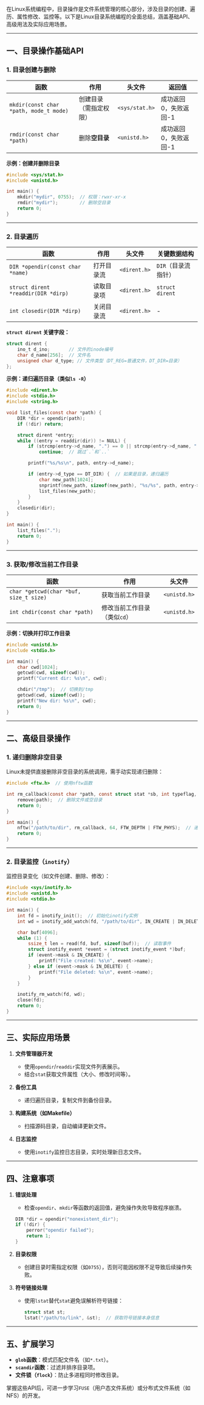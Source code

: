 在Linux系统编程中，目录操作是文件系统管理的核心部分，涉及目录的创建、遍历、属性修改、监控等。以下是Linux目录系统编程的全面总结，涵盖基础API、高级用法及实际应用场景。

---

## **一、目录操作基础API**
### **1. 目录创建与删除**
| 函数 | 作用 | 头文件 | 返回值 |
|------|------|--------|--------|
| `mkdir(const char *path, mode_t mode)` | 创建目录（需指定权限） | `<sys/stat.h>` | 成功返回0，失败返回-1 |
| `rmdir(const char *path)` | 删除**空目录** | `<unistd.h>` | 成功返回0，失败返回-1 |

**示例：创建并删除目录**
```c
#include <sys/stat.h>
#include <unistd.h>

int main() {
    mkdir("mydir", 0755);  // 权限：rwxr-xr-x
    rmdir("mydir");        // 删除空目录
    return 0;
}
```

---

### **2. 目录遍历**
| 函数 | 作用 | 头文件 | 关键数据结构 |
|------|------|--------|--------------|
| `DIR *opendir(const char *name)` | 打开目录流 | `<dirent.h>` | `DIR`（目录流指针） |
| `struct dirent *readdir(DIR *dirp)` | 读取目录项 | `<dirent.h>` | `struct dirent` |
| `int closedir(DIR *dirp)` | 关闭目录流 | `<dirent.h>` | - |

**`struct dirent` 关键字段：**
```c
struct dirent {
    ino_t d_ino;       // 文件的inode编号
    char d_name[256];  // 文件名
    unsigned char d_type; // 文件类型（DT_REG=普通文件，DT_DIR=目录）
};
```

**示例：递归遍历目录（类似`ls -R`）**
```c
#include <dirent.h>
#include <stdio.h>
#include <string.h>

void list_files(const char *path) {
    DIR *dir = opendir(path);
    if (!dir) return;

    struct dirent *entry;
    while ((entry = readdir(dir)) != NULL) {
        if (strcmp(entry->d_name, ".") == 0 || strcmp(entry->d_name, "..") == 0)
            continue;  // 跳过`.`和`..`

        printf("%s/%s\n", path, entry->d_name);

        if (entry->d_type == DT_DIR) {  // 如果是目录，递归遍历
            char new_path[1024];
            snprintf(new_path, sizeof(new_path), "%s/%s", path, entry->d_name);
            list_files(new_path);
        }
    }
    closedir(dir);
}

int main() {
    list_files(".");
    return 0;
}
```

---

### **3. 获取/修改当前工作目录**
| 函数 | 作用 | 头文件 |
|------|------|--------|
| `char *getcwd(char *buf, size_t size)` | 获取当前工作目录 | `<unistd.h>` |
| `int chdir(const char *path)` | 修改当前工作目录（类似`cd`） | `<unistd.h>` |

**示例：切换并打印工作目录**
```c
#include <unistd.h>
#include <stdio.h>

int main() {
    char cwd[1024];
    getcwd(cwd, sizeof(cwd));
    printf("Current dir: %s\n", cwd);

    chdir("/tmp");  // 切换到/tmp
    getcwd(cwd, sizeof(cwd));
    printf("New dir: %s\n", cwd);
    return 0;
}
```

---

## **二、高级目录操作**
### **1. 递归删除非空目录**
Linux未提供直接删除非空目录的系统调用，需手动实现递归删除：
```c
#include <ftw.h>  // 使用nftw函数

int rm_callback(const char *path, const struct stat *sb, int typeflag, struct FTW *ftwbuf) {
    remove(path);  // 删除文件或空目录
    return 0;
}

int main() {
    nftw("/path/to/dir", rm_callback, 64, FTW_DEPTH | FTW_PHYS);  // 递归删除
    return 0;
}
```

---

### **2. 目录监控（`inotify`）**
监控目录变化（如文件创建、删除、修改）：
```c
#include <sys/inotify.h>
#include <unistd.h>
#include <stdio.h>

int main() {
    int fd = inotify_init();  // 初始化inotify实例
    int wd = inotify_add_watch(fd, "/path/to/dir", IN_CREATE | IN_DELETE);  // 监控创建/删除事件

    char buf[4096];
    while (1) {
        ssize_t len = read(fd, buf, sizeof(buf));  // 读取事件
        struct inotify_event *event = (struct inotify_event *)buf;
        if (event->mask & IN_CREATE) {
            printf("File created: %s\n", event->name);
        } else if (event->mask & IN_DELETE) {
            printf("File deleted: %s\n", event->name);
        }
    }

    inotify_rm_watch(fd, wd);
    close(fd);
    return 0;
}
```

---

## **三、实际应用场景**
1. **文件管理器开发**  
   - 使用`opendir`/`readdir`实现文件列表展示。
   - 结合`stat`获取文件属性（大小、修改时间等）。

2. **备份工具**  
   - 递归遍历目录，复制文件到备份目录。

3. **构建系统（如Makefile）**  
   - 扫描源码目录，自动编译更新文件。

4. **日志监控**  
   - 使用`inotify`监控日志目录，实时处理新日志文件。

---

## **四、注意事项**
1. **错误处理**  
   - 检查`opendir`、`mkdir`等函数的返回值，避免操作失败导致程序崩溃。
   ```c
   DIR *dir = opendir("nonexistent_dir");
   if (!dir) {
       perror("opendir failed");
       return 1;
   }
   ```

2. **目录权限**  
   - 创建目录时需指定权限（如`0755`），否则可能因权限不足导致后续操作失败。

3. **符号链接处理**  
   - 使用`lstat`替代`stat`避免误解析符号链接：
     ```c
     struct stat st;
     lstat("/path/to/link", &st);  // 获取符号链接本身信息
     ```

---

## **五、扩展学习**
- **`glob`函数**：模式匹配文件名（如`*.txt`）。
- **`scandir`函数**：过滤并排序目录项。
- **文件锁（`flock`）**：防止多进程同时修改目录。

掌握这些API后，可进一步学习`FUSE`（用户态文件系统）或分布式文件系统（如NFS）的开发。